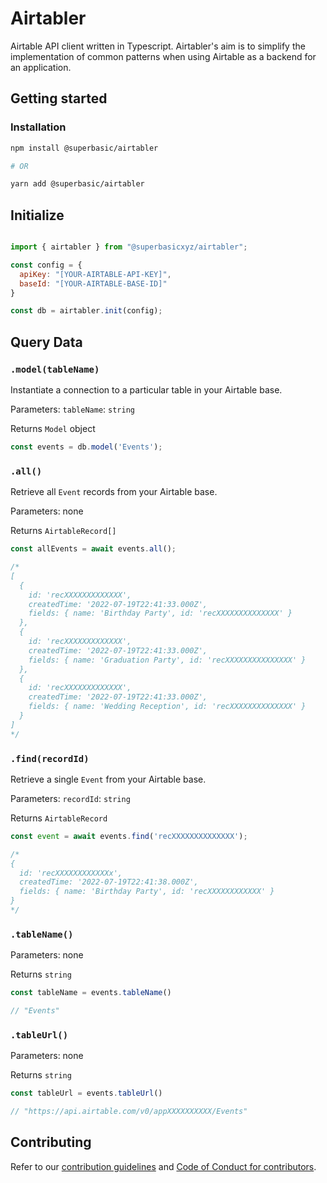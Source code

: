 # Airtabler

Airtable API client written in Typescript. Airtabler's aim is to simplify the implementation of common patterns when using Airtable as a backend for an application.


## Getting started

### Installation

```bash
npm install @superbasic/airtabler

# OR

yarn add @superbasic/airtabler
```

## Initialize

```js

import { airtabler } from "@superbasicxyz/airtabler";

const config = {
  apiKey: "[YOUR-AIRTABLE-API-KEY]",
  baseId: "[YOUR-AIRTABLE-BASE-ID]"
}

const db = airtabler.init(config);
```

## Query Data

### `.model(tableName)`

Instantiate a connection to a particular table in your Airtable base.

Parameters: `tableName`: `string`

Returns `Model` object

```js
const events = db.model('Events');
```

### `.all()`

Retrieve all `Event` records from your Airtable base.

Parameters: none

Returns `AirtableRecord[]`

```js
const allEvents = await events.all();

/*
[
  {
    id: 'recXXXXXXXXXXXXX',
    createdTime: '2022-07-19T22:41:33.000Z',
    fields: { name: 'Birthday Party', id: 'recXXXXXXXXXXXXXX' }
  },
  {
    id: 'recXXXXXXXXXXXXX',
    createdTime: '2022-07-19T22:41:33.000Z',
    fields: { name: 'Graduation Party', id: 'recXXXXXXXXXXXXXXX' }
  },
  {
    id: 'recXXXXXXXXXXXXX',
    createdTime: '2022-07-19T22:41:33.000Z',
    fields: { name: 'Wedding Reception', id: 'recXXXXXXXXXXXXXX' }
  }
]
*/
```

### `.find(recordId)`

Retrieve a single `Event` from your Airtable base.

Parameters: `recordId`: `string`

Returns `AirtableRecord`

```js
const event = await events.find('recXXXXXXXXXXXXXX');

/*
{
  id: 'recXXXXXXXXXXXXx',
  createdTime: '2022-07-19T22:41:38.000Z',
  fields: { name: 'Birthday Party', id: 'recXXXXXXXXXXXX' }
}
*/

```

### `.tableName()`

Parameters: none

Returns `string`

```js
const tableName = events.tableName()

// "Events"
```

### `.tableUrl()`

Parameters: none

Returns `string`

```js
const tableUrl = events.tableUrl()

// "https://api.airtable.com/v0/appXXXXXXXXXX/Events"
```

## Contributing

Refer to our [contribution guidelines](https://github.com/superbasicxyz/airtabler/blob/main/CONTRIBUTING.md) and [Code of Conduct for contributors](https://github.com/superbasicxyz/airtabler/blob/main/CODE_OF_CONDUCT.md).
